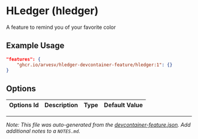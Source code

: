 
# HLedger (hledger)

A feature to remind you of your favorite color

## Example Usage

```json
"features": {
    "ghcr.io/arvesv/hledger-devcontainer-feature/hledger:1": {}
}
```

## Options

| Options Id | Description | Type | Default Value |
|-----|-----|-----|-----|




---

_Note: This file was auto-generated from the [devcontainer-feature.json](https://github.com/arvesv/hledger-devcontainer-feature/blob/main/src/hledger/devcontainer-feature.json).  Add additional notes to a `NOTES.md`._
